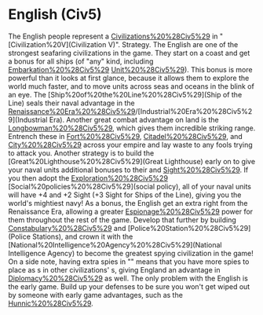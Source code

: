 # English (Civ5)

The English people represent a [Civilizations%20%28Civ5%29](civilization) in "[Civilization%20V](Civilization V)".
Strategy.
The English are one of the strongest seafaring civilizations in the game. They start on a coast and get a bonus for all ships (of "any" kind, including [Embarkation%20%28Civ5%29](embarked) [Unit%20%28Civ5%29](units)). This bonus is more powerful than it looks at first glance, because it allows them to explore the world much faster, and to move units across seas and oceans in the blink of an eye. The [Ship%20of%20the%20Line%20%28Civ5%29](Ship of the Line) seals their naval advantage in the [Renaissance%20Era%20%28Civ5%29](Renaissance)/[Industrial%20Era%20%28Civ5%29](Industrial Era).
Another great combat advantage on land is the [Longbowman%20%28Civ5%29](Longbowman), which gives them incredible striking range. Entrench these in [Fort%20%28Civ5%29](Forts), [Citadel%20%28Civ5%29](Citadels), and [City%20%28Civ5%29](cities) across your empire and lay waste to any fools trying to attack you. Another strategy is to build the [Great%20Lighthouse%20%28Civ5%29](Great Lighthouse) early on to give your naval units additional bonuses to their and [Sight%20%28Civ5%29](sight). If you then adopt the [Exploration%20%28Civ5%29](Exploration) [Social%20policies%20%28Civ5%29](social policy), all of your naval units will have +4 and +2 Sight (+3 Sight for Ships of the Line), giving you the world's mightiest navy!
As a bonus, the English get an extra right from the Renaissance Era, allowing a greater [Espionage%20%28Civ5%29](espionage) power for them throughout the rest of the game. Develop that further by building [Constabulary%20%28Civ5%29](Constabularies) and [Police%20Station%20%28Civ5%29](Police Stations), and crown it with the [National%20Intelligence%20Agency%20%28Civ5%29](National Intelligence Agency) to become the greatest spying civilization in the game! On a side note, having extra spies in "" means that you have more spies to place as s in other civilizations' s, giving England an advantage in [Diplomacy%20%28Civ5%29](diplomacy) as well.
The only problem with the English is the early game. Build up your defenses to be sure you won't get wiped out by someone with early game advantages, such as the [Hunnic%20%28Civ5%29](Huns).